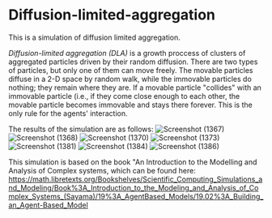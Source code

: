 # Diffusion-limited-aggregation

This is a simulation of diffusion limited aggregation. 

*Diffusion-limited aggregation (DLA)* is a growth proccess of clusters of aggregated particles driven by their random diffusion. There are two types of particles, but only one of them can move freely. The movable particles diffuse in a 2-D space by random walk, while the immovable particles do nothing; they remain where they are. If a movable particle "collides" with an immovable particle (i.e., if they come close enough to each other, the movable particle becomes immovable and stays there forever. This is the only rule for the agents' interaction.  

The results of the simulation are as follows:
![Screenshot (1367)](https://user-images.githubusercontent.com/56737677/188339866-9d9a7ec1-c80f-43e5-b757-9f6b555ba4fe.png)
![Screenshot (1368)](https://user-images.githubusercontent.com/56737677/188339879-0decfc40-143f-4b3b-8853-dba0f00b8707.png)
![Screenshot (1370)](https://user-images.githubusercontent.com/56737677/188339887-c638867d-1327-4413-af4a-c6384d0f852d.png)
![Screenshot (1373)](https://user-images.githubusercontent.com/56737677/188339906-b6c94d62-a45f-4d99-b9a0-135422dea030.png)
![Screenshot (1381)](https://user-images.githubusercontent.com/56737677/188339925-ae738af2-bd63-4e98-b37d-410ecb339ffe.png)
![Screenshot (1384)](https://user-images.githubusercontent.com/56737677/188339935-b3fb6f9d-3283-4157-b7d1-7661d33385fd.png)
![Screenshot (1386)](https://user-images.githubusercontent.com/56737677/188339973-7cb863eb-a904-4d5d-938e-b4c5682c4176.png)

This simulation is based on the book "An Introduction to the Modelling and Analysis of Complex systems, which can be found here:
https://math.libretexts.org/Bookshelves/Scientific_Computing_Simulations_and_Modeling/Book%3A_Introduction_to_the_Modeling_and_Analysis_of_Complex_Systems_(Sayama)/19%3A_AgentBased_Models/19.02%3A_Building_an_Agent-Based_Model
